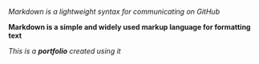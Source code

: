 _Markdown is a lightweight syntax for communicating on GitHub_

__Markdown is a simple and widely used markup language for formatting text__

_This is a **portfolio** created using it_
